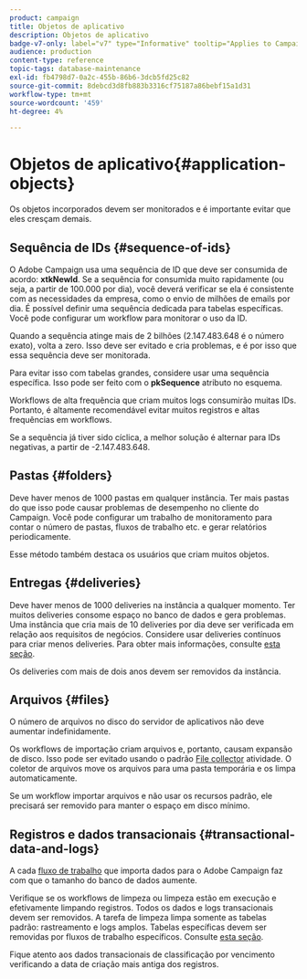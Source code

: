 ```yaml
---
product: campaign
title: Objetos de aplicativo
description: Objetos de aplicativo
badge-v7-only: label="v7" type="Informative" tooltip="Applies to Campaign Classic v7 only"
audience: production
content-type: reference
topic-tags: database-maintenance
exl-id: fb4798d7-0a2c-455b-86b6-3dcb5fd25c82
source-git-commit: 8debcd3d8fb883b3316cf75187a86bebf15a1d31
workflow-type: tm+mt
source-wordcount: '459'
ht-degree: 4%

---
```


# Objetos de aplicativo{#application-objects}



Os objetos incorporados devem ser monitorados e é importante evitar que eles cresçam demais.

## Sequência de IDs {#sequence-of-ids}

O Adobe Campaign usa uma sequência de ID que deve ser consumida de acordo: **xtkNewId**. Se a sequência for consumida muito rapidamente (ou seja, a partir de 100.000 por dia), você deverá verificar se ela é consistente com as necessidades da empresa, como o envio de milhões de emails por dia. É possível definir uma sequência dedicada para tabelas específicas. Você pode configurar um workflow para monitorar o uso da ID.

Quando a sequência atinge mais de 2 bilhões (2.147.483.648 é o número exato), volta a zero. Isso deve ser evitado e cria problemas, e é por isso que essa sequência deve ser monitorada.

Para evitar isso com tabelas grandes, considere usar uma sequência específica. Isso pode ser feito com o **pkSequence** atributo no esquema.

Workflows de alta frequência que criam muitos logs consumirão muitas IDs. Portanto, é altamente recomendável evitar muitos registros e altas frequências em workflows.

Se a sequência já tiver sido cíclica, a melhor solução é alternar para IDs negativas, a partir de -2.147.483.648.

## Pastas {#folders}

Deve haver menos de 1000 pastas em qualquer instância. Ter mais pastas do que isso pode causar problemas de desempenho no cliente do Campaign. Você pode configurar um trabalho de monitoramento para contar o número de pastas, fluxos de trabalho etc. e gerar relatórios periodicamente.

Esse método também destaca os usuários que criam muitos objetos.

## Entregas {#deliveries}

Deve haver menos de 1000 deliveries na instância a qualquer momento. Ter muitos deliveries consome espaço no banco de dados e gera problemas. Uma instância que cria mais de 10 deliveries por dia deve ser verificada em relação aos requisitos de negócios. Considere usar deliveries contínuos para criar menos deliveries. Para obter mais informações, consulte [esta seção](../../workflow/using/continuous-delivery.md).

Os deliveries com mais de dois anos devem ser removidos da instância.

## Arquivos {#files}

O número de arquivos no disco do servidor de aplicativos não deve aumentar indefinidamente.

Os workflows de importação criam arquivos e, portanto, causam expansão de disco. Isso pode ser evitado usando o padrão [File collector](../../workflow/using/file-collector.md) atividade. O coletor de arquivos move os arquivos para uma pasta temporária e os limpa automaticamente.

Se um workflow importar arquivos e não usar os recursos padrão, ele precisará ser removido para manter o espaço em disco mínimo.

## Registros e dados transacionais {#transactional-data-and-logs}

A cada [fluxo de trabalho](../../workflow/using/data-life-cycle.md#work-table) que importa dados para o Adobe Campaign faz com que o tamanho do banco de dados aumente.

Verifique se os workflows de limpeza ou limpeza estão em execução e efetivamente limpando registros. Todos os dados e logs transacionais devem ser removidos. A tarefa de limpeza limpa somente as tabelas padrão: rastreamento e logs amplos. Tabelas específicas devem ser removidas por fluxos de trabalho específicos. Consulte [esta seção](../../workflow/using/monitoring-workflow-execution.md#purging-the-logs).

Fique atento aos dados transacionais de classificação por vencimento verificando a data de criação mais antiga dos registros.
